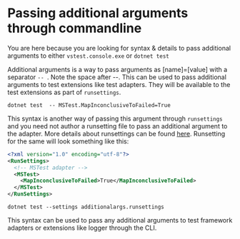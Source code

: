 # Passing additional arguments through commandline
You are here because you are looking for syntax & details to pass additional arguments to either `vstest.console.exe` or `dotnet test` 

Additional arguments is a way to pass arguments as [name]=[value] with a separator `-- `. Note the space after --. This can be used to pass additional arguments to test extensions like test adapters. They will be available to the test extensions as part of `runsettings`. 
```
dotnet test  -- MSTest.MapInconclusiveToFailed=True
```

This syntax is another way of passing this argument through `runsettings` and you need not author a runsetting file to pass an additional argument to the adapter. More details about runsettings can be found [here](https://msdn.microsoft.com/en-us/library/jj635153.aspx). Runsetting for the same will look something like this:

```xml
<?xml version="1.0" encoding="utf-8"?>  
<RunSettings>  
  <!-- MSTest adapter -->  
  <MSTest>  
    <MapInconclusiveToFailed>True</MapInconclusiveToFailed>  
  </MSTest>   
</RunSettings> 
```
```
dotnet test --settings additionalargs.runsettings
```
  
This syntax can be used to pass any additional arguments to test framework adapters or extensions like logger through the CLI.

